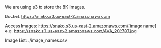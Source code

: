 
We are using s3 to store the 8K Images.

Bucket: https://snako.s3.us-east-2.amazonaws.com

Access Images: https://snako.s3.us-east-2.amazonaws.com/[image name]
    e.g. https://snako.s3.us-east-2.amazonaws.com/AVA_202787.jpg

Image List: ./image_names.csv

